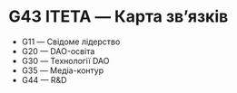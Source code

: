 # G43 ITETA — Карта зв’язків

- G11 — Свідоме лідерство
- G20 — DAO-освіта
- G30 — Технології DAO
- G35 — Медіа-контур
- G44 — R&D